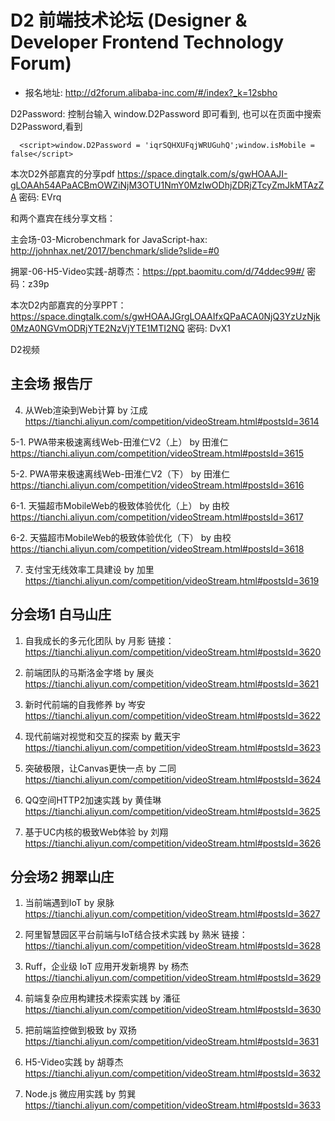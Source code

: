 

# D2 前端技术论坛 (Designer & Developer Frontend Technology Forum)

* 报名地址: http://d2forum.alibaba-inc.com/#/index?_k=12sbho

D2Password: 
  控制台输入 window.D2Password 即可看到,
  也可以在页面中搜索 D2Password,看到
  ```
    <script>window.D2Password = 'iqrSQHXUFqjWRUGuhQ';window.isMobile = false</script>
  ```


本次D2外部嘉宾的分享pdf
https://space.dingtalk.com/s/gwHOAAJI-gLOAAh54APaACBmOWZiNjM3OTU1NmY0MzIwODhjZDRjZTcyZmJkMTAzZA 
密码: EVrq

和两个嘉宾在线分享文档：

主会场-03-Microbenchmark for JavaScript-hax: http://johnhax.net/2017/benchmark/slide?slide=#0

拥翠-06-H5-Video实践-胡尊杰：https://ppt.baomitu.com/d/74ddec99#/  密码：z39p

本次D2内部嘉宾的分享PPT：
https://space.dingtalk.com/s/gwHOAAJGrgLOAAIfxQPaACA0NjQ3YzUzNjk0MzA0NGVmODRjYTE2NzVjYTE1MTI2NQ 
密码: DvX1


D2视频

## 主会场 报告厅

4. 从Web渲染到Web计算 by 江成  
https://tianchi.aliyun.com/competition/videoStream.html#postsId=3614

5-1. PWA带来极速离线Web-田淮仁V2（上） by 田淮仁  
https://tianchi.aliyun.com/competition/videoStream.html#postsId=3615

5-2. PWA带来极速离线Web-田淮仁V2（下） by 田淮仁  
https://tianchi.aliyun.com/competition/videoStream.html#postsId=3616

6-1. 天猫超市MobileWeb的极致体验优化（上） by 由校  
https://tianchi.aliyun.com/competition/videoStream.html#postsId=3617

6-2. 天猫超市MobileWeb的极致体验优化（下） by 由校  
https://tianchi.aliyun.com/competition/videoStream.html#postsId=3618

7. 支付宝无线效率工具建设 by 加里  
https://tianchi.aliyun.com/competition/videoStream.html#postsId=3619


## 分会场1 白马山庄

1. 自我成长的多元化团队 by 月影  链接：
https://tianchi.aliyun.com/competition/videoStream.html#postsId=3620

2. 前端团队的马斯洛金字塔 by 展炎  
https://tianchi.aliyun.com/competition/videoStream.html#postsId=3621

3. 新时代前端的自我修养 by 岑安  
https://tianchi.aliyun.com/competition/videoStream.html#postsId=3622

4. 现代前端对视觉和交互的探索 by 戴天宇  
https://tianchi.aliyun.com/competition/videoStream.html#postsId=3623

5. 突破极限，让Canvas更快一点 by 二同  
https://tianchi.aliyun.com/competition/videoStream.html#postsId=3624

6. QQ空间HTTP2加速实践 by 黄佳琳  
https://tianchi.aliyun.com/competition/videoStream.html#postsId=3625

7. 基于UC内核的极致Web体验 by 刘翔  
https://tianchi.aliyun.com/competition/videoStream.html#postsId=3626

## 分会场2 拥翠山庄

1. 当前端遇到IoT by 泉脉  
https://tianchi.aliyun.com/competition/videoStream.html#postsId=3627

2. 阿里智慧园区平台前端与IoT结合技术实践 by 熟米   链接：
https://tianchi.aliyun.com/competition/videoStream.html#postsId=3628

3. Ruff，企业级 IoT 应用开发新境界 by 杨杰  
https://tianchi.aliyun.com/competition/videoStream.html#postsId=3629

4. 前端复杂应用构建技术探索实践 by 潘征  
https://tianchi.aliyun.com/competition/videoStream.html#postsId=3630

5. 把前端监控做到极致 by 双扬  
https://tianchi.aliyun.com/competition/videoStream.html#postsId=3631

6. H5-Video实践 by 胡尊杰 
https://tianchi.aliyun.com/competition/videoStream.html#postsId=3632

7. Node.js 微应用实践 by 剪巽 
https://tianchi.aliyun.com/competition/videoStream.html#postsId=3633
